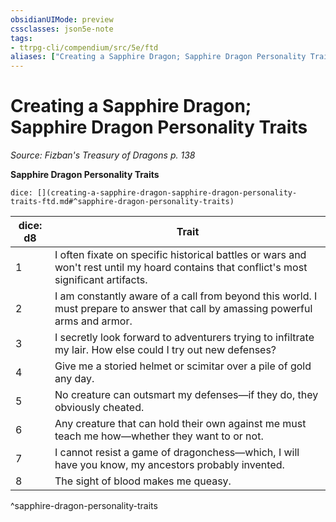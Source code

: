 ```yaml
---
obsidianUIMode: preview
cssclasses: json5e-note
tags:
- ttrpg-cli/compendium/src/5e/ftd
aliases: ["Creating a Sapphire Dragon; Sapphire Dragon Personality Traits"]
---
```

# Creating a Sapphire Dragon; Sapphire Dragon Personality Traits
*Source: Fizban's Treasury of Dragons p. 138* 

**Sapphire Dragon Personality Traits**

`dice: [](creating-a-sapphire-dragon-sapphire-dragon-personality-traits-ftd.md#^sapphire-dragon-personality-traits)`

| dice: d8 | Trait |
|----------|-------|
| 1 | I often fixate on specific historical battles or wars and won't rest until my hoard contains that conflict's most significant artifacts. |
| 2 | I am constantly aware of a call from beyond this world. I must prepare to answer that call by amassing powerful arms and armor. |
| 3 | I secretly look forward to adventurers trying to infiltrate my lair. How else could I try out new defenses? |
| 4 | Give me a storied helmet or scimitar over a pile of gold any day. |
| 5 | No creature can outsmart my defenses—if they do, they obviously cheated. |
| 6 | Any creature that can hold their own against me must teach me how—whether they want to or not. |
| 7 | I cannot resist a game of dragonchess—which, I will have you know, my ancestors probably invented. |
| 8 | The sight of blood makes me queasy. |
^sapphire-dragon-personality-traits